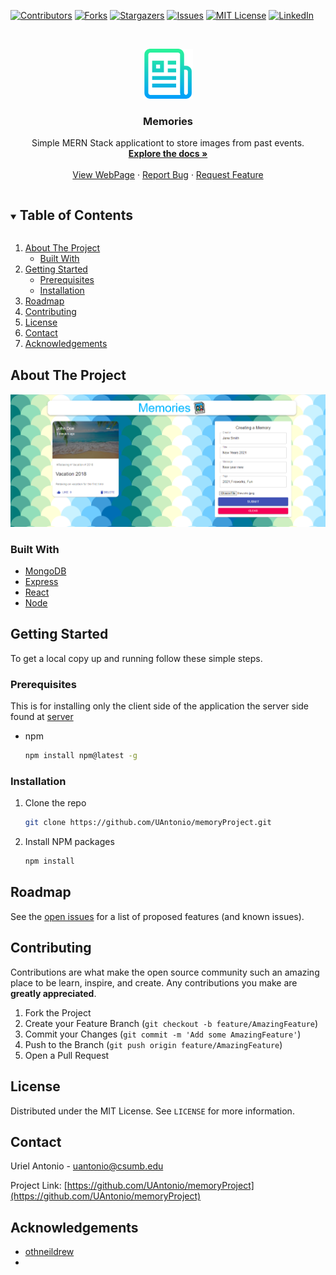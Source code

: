 
[![Contributors][contributors-shield]][contributors-url]
[![Forks][forks-shield]][forks-url]
[![Stargazers][stars-shield]][stars-url]
[![Issues][issues-shield]][issues-url]
[![MIT License][license-shield]][license-url]
[![LinkedIn][linkedin-shield]][linkedin-url]



<!-- PROJECT LOGO -->
<br />
<p align="center">
  <a href="https://github.com/UAntonio/memoryProject">
    <img src="images/logo.png" alt="Logo" width="80" height="80">
  </a>

  <h3 align="center">Memories</h3>

  <p align="center">
    Simple MERN Stack applicationt to store images from past events.  
    <br />
    <a href="https://github.com/UAntonio/memoryProject"><strong>Explore the docs »</strong></a>
    <br />
    <br />
    <a href="https://memoryapp.netlify.app/">View WebPage</a>
    ·
    <a href="https://github.com/UAntonio/memoryProject/issues">Report Bug</a>
    ·
    <a href="https://github.com/UAntonio/memoryProject/issues">Request Feature</a>
  </p>
</p>



<!-- TABLE OF CONTENTS -->
<details open="open">
  <summary><h2 style="display: inline-block">Table of Contents</h2></summary>
  <ol>
    <li>
      <a href="#about-the-project">About The Project</a>
      <ul>
        <li><a href="#built-with">Built With</a></li>
      </ul>
    </li>
    <li>
      <a href="#getting-started">Getting Started</a>
      <ul>
        <li><a href="#prerequisites">Prerequisites</a></li>
        <li><a href="#installation">Installation</a></li>
      </ul>
    </li>
    <li><a href="#roadmap">Roadmap</a></li>
    <li><a href="#contributing">Contributing</a></li>
    <li><a href="#license">License</a></li>
    <li><a href="#contact">Contact</a></li>
    <li><a href="#acknowledgements">Acknowledgements</a></li>
  </ol>
</details>



<!-- ABOUT THE PROJECT -->
## About The Project

[![Product Name Screen Shot][product-screenshot]](https://memoryapp.netlify.app/)

### Built With

* [MongoDB](https://www.mongodb.com/2)
* [Express](https://expressjs.com/)
* [React](https://reactjs.org/)
* [Node](https://nodejs.org/en/)


<!-- GETTING STARTED -->
## Getting Started

To get a local copy up and running follow these simple steps.

### Prerequisites

This is for installing only the client side of the application the server side found at [server](https://github.com/UAntonio/MemoryServer)
* npm
  ```sh
  npm install npm@latest -g
  ```

<!-- Installation to be updated to Docker-->
### Installation

1. Clone the repo
   ```sh
   git clone https://github.com/UAntonio/memoryProject.git
   ```
2. Install NPM packages
   ```sh
   npm install
   ```



<!-- ROADMAP -->
## Roadmap

See the [open issues](https://github.com/UAntonio/memoryProject/issues) for a list of proposed features (and known issues).



<!-- CONTRIBUTING -->
## Contributing

Contributions are what make the open source community such an amazing place to be learn, inspire, and create. Any contributions you make are **greatly appreciated**.

1. Fork the Project
2. Create your Feature Branch (`git checkout -b feature/AmazingFeature`)
3. Commit your Changes (`git commit -m 'Add some AmazingFeature'`)
4. Push to the Branch (`git push origin feature/AmazingFeature`)
5. Open a Pull Request



<!-- LICENSE -->
## License

Distributed under the MIT License. See `LICENSE` for more information.



<!-- CONTACT -->
## Contact

Uriel Antonio - uantonio@csumb.edu

Project Link: [https://github.com/UAntonio/memoryProject](https://github.com/UAntonio/memoryProject)



<!-- ACKNOWLEDGEMENTS -->
## Acknowledgements

* [othneildrew](https://github.com/othneildrew/Best-README-Template)
* []()





<!-- MARKDOWN LINKS & IMAGES -->
<!-- https://www.markdownguide.org/basic-syntax/#reference-style-links -->
[contributors-shield]: https://img.shields.io/github/contributors/UAntonio/memoryProject.svg?style=for-the-badge
[contributors-url]: https://github.com/UAntonio/memoryProject/graphs/contributors
[forks-shield]: https://img.shields.io/github/forks/UAntonio/memoryProject.svg?style=for-the-badge
[forks-url]: https://github.com/UAntonio/memoryProject/network/members
[stars-shield]: https://img.shields.io/github/stars/UAntonio/memoryProject.svg?style=for-the-badge
[stars-url]: https://github.com/UAntonio/memoryProject/stargazers
[issues-shield]: https://img.shields.io/github/issues/UAntonio/memoryProject.svg?style=for-the-badge
[issues-url]: https://github.com/UAntonio/memoryProject/issues
[license-shield]: https://img.shields.io/github/license/UAntonio/memoryProject.svg?style=for-the-badge
[license-url]: https://github.com/UAntonio/repo/blob/master/LICENSE.txt
[linkedin-shield]: https://img.shields.io/badge/-LinkedIn-black.svg?style=for-the-badge&logo=linkedin&colorB=555
[linkedin-url]: https://linkedin.com/in/urielantonio
[product-screenshot]: images/screenshot.png
